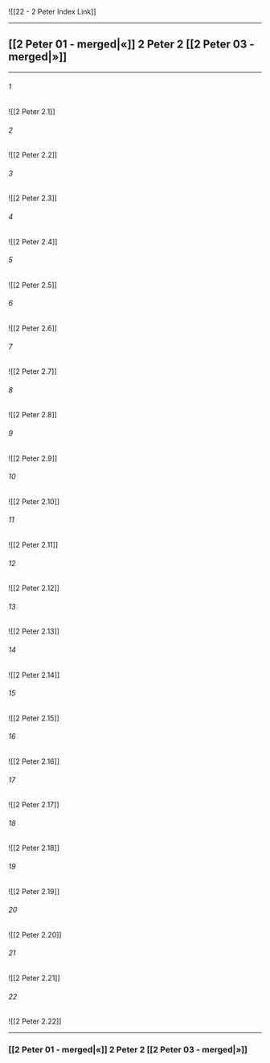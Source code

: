 ![[22 - 2 Peter Index Link]]

---
##  [[2 Peter 01 - merged|«]] 2 Peter 2 [[2 Peter 03 - merged|»]]

---

###### 1
![[2 Peter 2.1]] 

###### 2
![[2 Peter 2.2]] 

###### 3
![[2 Peter 2.3]] 

###### 4
![[2 Peter 2.4]]

###### 5 
![[2 Peter 2.5]] 

###### 6
![[2 Peter 2.6]] 

###### 7
![[2 Peter 2.7]] 

###### 8
![[2 Peter 2.8]] 

###### 9
![[2 Peter 2.9]] 

###### 10
![[2 Peter 2.10]] 

###### 11
![[2 Peter 2.11]] 

###### 12
![[2 Peter 2.12]]

###### 13
![[2 Peter 2.13]] 

###### 14
![[2 Peter 2.14]] 

###### 15
![[2 Peter 2.15]]

###### 16
![[2 Peter 2.16]] 

###### 17
![[2 Peter 2.17]]

###### 18
![[2 Peter 2.18]] 

###### 19
![[2 Peter 2.19]] 

###### 20
![[2 Peter 2.20]]

###### 21
![[2 Peter 2.21]] 

###### 22
![[2 Peter 2.22]] 


---
###  [[2 Peter 01 - merged|«]] 2 Peter 2 [[2 Peter 03 - merged|»]]